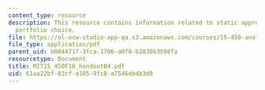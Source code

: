 ```yaml
---
content_type: resource
description: This resource contains information related to static approach to dynamic
  portfolio choice.
file: https://ol-ocw-studio-app-qa.s3.amazonaws.com/courses/15-450-analytics-of-finance-fall-2010/61aa22bf83cfa1059fc8a7546eb4b3d8_MIT15_450F10_handout04.pdf
file_type: application/pdf
parent_uid: b0844717-3fca-1706-a0f8-b2830b3598fa
resourcetype: Document
title: MIT15_450F10_handout04.pdf
uid: 61aa22bf-83cf-a105-9fc8-a7546eb4b3d8
---
```

